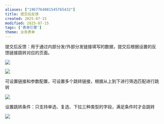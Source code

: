 ```yaml
---
aliases: ["1967764081545765432"]
title: 提交后反馈
created: 2025-07-15
modified: 2025-07-15
tags: ['表单引擎']
theme: 业务表单
---
```


提交后反馈：用于通过内部分发/外部分发链接填写的数据，提交后根据设置的反馈链接跳转对应的页面。

![](3ea79a3a7a2de149986da71e1d54f3ec.jpg)

![](f5706f78bfaa24becb96078cf840aaf9.jpg)

可设置链接和参数配置，可设置多个跳转链接，根据从上到下进行筛选匹配进行跳转

![](d5472fead01a6c0ea7e894af44500e65.jpg)

设置跳转条件：只支持单选、复选、下拉三种类型的字段，满足条件时才会跳转

![](2c0e30d3f9706dec288c377d31016d08.jpg)